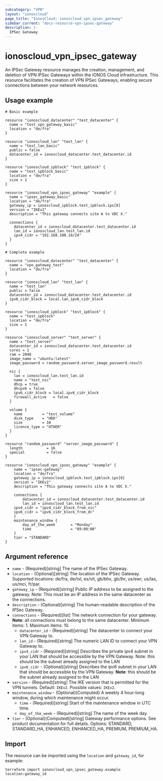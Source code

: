 ```yaml
---
subcategory: "VPN"
layout: "ionoscloud"
page_title: "IonosCloud: ionoscloud_vpn_ipsec_gateway"
sidebar_current: "docs-resource-vpn-ipsec-gateway"
description: |-
  IPSec Gateway
---
```


# ionoscloud_vpn_ipsec_gateway

An IPSec Gateway resource manages the creation, management, and deletion of VPN IPSec Gateways within the IONOS Cloud
infrastructure. This resource facilitates the creation of VPN IPSec Gateways, enabling secure connections between your
network resources.

## Usage example

```hcl
# Basic example

resource "ionoscloud_datacenter" "test_datacenter" {
  name = "test_vpn_gateway_basic"
  location = "de/fra"
}

resource "ionoscloud_lan" "test_lan" {
  name = "test_lan_basic"
  public = false
  datacenter_id = ionoscloud_datacenter.test_datacenter.id
}

resource "ionoscloud_ipblock" "test_ipblock" {
  name = "test_ipblock_basic"
  location = "de/fra"
  size = 1
}

resource "ionoscloud_vpn_ipsec_gateway" "example" {
  name = "ipsec_gateway_basic"
  location = "de/fra"
  gateway_ip = ionoscloud_ipblock.test_ipblock.ips[0]
  version = "IKEv2"
  description = "This gateway connects site A to VDC X."

  connections {
    datacenter_id = ionoscloud_datacenter.test_datacenter.id
    lan_id = ionoscloud_lan.test_lan.id
    ipv4_cidr = "192.168.100.10/24"
  }
}
```

```hcl
# Complete example

resource "ionoscloud_datacenter" "test_datacenter" {
  name = "vpn_gateway_test"
  location = "de/fra"
}

resource "ionoscloud_lan" "test_lan" {
  name = "test_lan"
  public = false
  datacenter_id = ionoscloud_datacenter.test_datacenter.id
  ipv6_cidr_block = local.lan_ipv6_cidr_block
}

resource "ionoscloud_ipblock" "test_ipblock" {
  name = "test_ipblock"
  location = "de/fra"
  size = 1
}

resource "ionoscloud_server" "test_server" {
  name = "test_server"
  datacenter_id = ionoscloud_datacenter.test_datacenter.id
  cores = 1
  ram = 2048
  image_name = "ubuntu:latest"
  image_password = random_password.server_image_password.result

  nic {
    lan = ionoscloud_lan.test_lan.id
    name = "test_nic"
    dhcp = true
    dhcpv6 = false
    ipv6_cidr_block = local.ipv6_cidr_block
    firewall_active   = false
  }

  volume {
    name         = "test_volume"
    disk_type    = "HDD"
    size         = 10
    licence_type = "OTHER"
  }
}

resource "random_password" "server_image_password" {
  length           = 16
  special          = false
}

resource "ionoscloud_vpn_ipsec_gateway" "example" {
	name = "ipsec-gateway"
	location = "de/fra"
	gateway_ip = ionoscloud_ipblock.test_ipblock.ips[0]
	version = "IKEv2"
	description = "This gateway connects site A to VDC X."

	connections {
		datacenter_id = ionoscloud_datacenter.test_datacenter.id
		lan_id = ionoscloud_lan.test_lan.id
    ipv4_cidr = "ipv4_cidr_block_from_nic"
    ipv6_cidr = "ipv6_cidr_block_from_dc"
	}
    maintenance_window {
        day_of_the_week       = "Monday"
        time                  = "09:00:00"
    }
    tier = "STANDARD"
}
```

## Argument reference

* `name` - (Required)[string] The name of the IPSec Gateway.
* `location` - (Optional)[string] The location of the IPSec Gateway. Supported locations: de/fra, de/txl, es/vit,
  gb/bhx, gb/lhr, us/ewr, us/las, us/mci, fr/par.
* `gateway_ip` - (Required)[string] Public IP address to be assigned to the gateway. Note: This must be an IP address in
  the same datacenter as the connections.
* `description` - (Optional)[string] The human-readable description of the IPSec Gateway.
* `connections` - (Required)[list] The network connection for your gateway. **Note**: all connections must belong to the
  same datacenter. Minimum items: 1. Maximum items: 10.
    * `datacenter_id` - (Required)[string] The datacenter to connect your VPN Gateway to.
    * `lan_id` - (Required)[string] The numeric LAN ID to connect your VPN Gateway to.
    * `ipv4_cidr` - (Required)[string] Describes the private ipv4 subnet in your LAN that should be accessible by the
      VPN Gateway. Note: this should be the subnet already assigned to the LAN
    * `ipv6_cidr` - (Optional)[string] Describes the ipv6 subnet in your LAN that should be accessible by the VPN
      Gateway. **Note**: this should be the subnet already assigned to the LAN
* `version` - (Required)[string] The IKE version that is permitted for the VPN tunnels. Default: `IKEv2`. Possible
  values: `IKEv2`.
* `maintenance_window` - (Optional)(Computed) A weekly 4 hour-long window, during which maintenance might occur.
  * `time` - (Required)[string] Start of the maintenance window in UTC time.
  * `day_of_the_week` - (Required)[string] The name of the week day.
* `tier` - (Optional)(Computed)[string] Gateway performance options.  See product documentation for full details. Options: STANDARD, STANDARD_HA, ENHANCED, ENHANCED_HA, PREMIUM, PREMIUM_HA.

## Import

The resource can be imported using the `location` and `gateway_id`, for example:

```
terraform import ionoscloud_vpn_ipsec_gateway.example location:gateway_id
```
